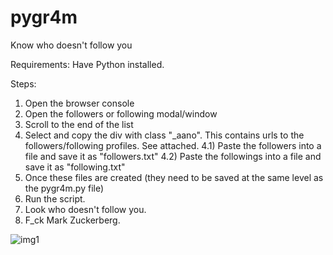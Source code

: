 # pygr4m
Know who doesn't follow you

Requirements: Have Python installed.

Steps:

1) Open the browser console
2) Open the followers or following modal/window
3) Scroll to the end of the list
4) Select and copy the div with class "_aano". This contains urls to the followers/following profiles. See attached.
     4.1) Paste the followers into a file and save it as "followers.txt"
     4.2) Paste the followings into a file and save it as "following.txt"
5) Once these files are created (they need to be saved at the same level as the pygr4m.py file)
6) Run the script.
7) Look who doesn't follow you.
8) F_ck Mark Zuckerberg.

![img1](https://github.com/p4k3n/pygr4m/assets/42408915/7526a521-e22a-4e19-8acb-226e9f9e40ba)
